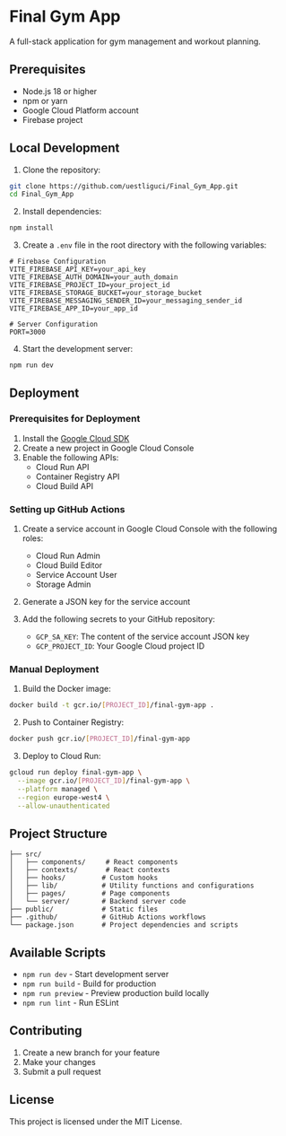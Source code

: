 # Final Gym App

A full-stack application for gym management and workout planning.

## Prerequisites

- Node.js 18 or higher
- npm or yarn
- Google Cloud Platform account
- Firebase project

## Local Development

1. Clone the repository:
```bash
git clone https://github.com/uestliguci/Final_Gym_App.git
cd Final_Gym_App
```

2. Install dependencies:
```bash
npm install
```

3. Create a `.env` file in the root directory with the following variables:
```env
# Firebase Configuration
VITE_FIREBASE_API_KEY=your_api_key
VITE_FIREBASE_AUTH_DOMAIN=your_auth_domain
VITE_FIREBASE_PROJECT_ID=your_project_id
VITE_FIREBASE_STORAGE_BUCKET=your_storage_bucket
VITE_FIREBASE_MESSAGING_SENDER_ID=your_messaging_sender_id
VITE_FIREBASE_APP_ID=your_app_id

# Server Configuration
PORT=3000
```

4. Start the development server:
```bash
npm run dev
```

## Deployment

### Prerequisites for Deployment

1. Install the [Google Cloud SDK](https://cloud.google.com/sdk/docs/install)
2. Create a new project in Google Cloud Console
3. Enable the following APIs:
   - Cloud Run API
   - Container Registry API
   - Cloud Build API

### Setting up GitHub Actions

1. Create a service account in Google Cloud Console with the following roles:
   - Cloud Run Admin
   - Cloud Build Editor
   - Service Account User
   - Storage Admin

2. Generate a JSON key for the service account

3. Add the following secrets to your GitHub repository:
   - `GCP_SA_KEY`: The content of the service account JSON key
   - `GCP_PROJECT_ID`: Your Google Cloud project ID

### Manual Deployment

1. Build the Docker image:
```bash
docker build -t gcr.io/[PROJECT_ID]/final-gym-app .
```

2. Push to Container Registry:
```bash
docker push gcr.io/[PROJECT_ID]/final-gym-app
```

3. Deploy to Cloud Run:
```bash
gcloud run deploy final-gym-app \
  --image gcr.io/[PROJECT_ID]/final-gym-app \
  --platform managed \
  --region europe-west4 \
  --allow-unauthenticated
```

## Project Structure

```
├── src/
│   ├── components/     # React components
│   ├── contexts/       # React contexts
│   ├── hooks/         # Custom hooks
│   ├── lib/           # Utility functions and configurations
│   ├── pages/         # Page components
│   └── server/        # Backend server code
├── public/            # Static files
├── .github/           # GitHub Actions workflows
└── package.json       # Project dependencies and scripts
```

## Available Scripts

- `npm run dev` - Start development server
- `npm run build` - Build for production
- `npm run preview` - Preview production build locally
- `npm run lint` - Run ESLint

## Contributing

1. Create a new branch for your feature
2. Make your changes
3. Submit a pull request

## License

This project is licensed under the MIT License.
